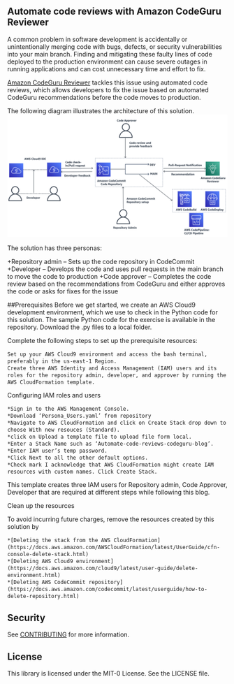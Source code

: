 ## Automate code reviews with Amazon CodeGuru Reviewer

A common problem in software development is accidentally or unintentionally merging code with bugs, defects, or security vulnerabilities into your main branch. Finding and mitigating these faulty lines of code deployed to the production environment can cause severe outages in running applications and can cost unnecessary time and effort to fix.

[Amazon CodeGuru Reviewer](https://aws.amazon.com/codeguru/) tackles this issue using automated code reviews, which allows developers to fix the issue based on automated CodeGuru recommendations before the code moves to production.

The following diagram illustrates the architecture of this solution.
![Architecture](/image/architecture.png)

The solution has three personas:

+Repository admin – Sets up the code repository in CodeCommit
+Developer – Develops the code and uses pull requests in the main branch to move the code to production
+Code approver – Completes the code review based on the recommendations from CodeGuru and either approves the code or asks for fixes for the issue

##Prerequisites
Before we get started, we create an AWS Cloud9 development environment, which we use to check in the Python code for this solution. The sample Python code for the exercise is available in the repository. Download the .py files to a local folder.

Complete the following steps to set up the prerequisite resources:

    Set up your AWS Cloud9 environment and access the bash terminal, preferably in the us-east-1 Region.
    Create three AWS Identity and Access Management (IAM) users and its roles for the repository admin, developer, and approver by running the AWS CloudFormation template.

Configuring IAM roles and users

    *Sign in to the AWS Management Console.
    *Download ‘Persona_Users.yaml’ from repository
    *Navigate to AWS CloudFormation and click on Create Stack drop down to choose With new resouces (Standard).
    *click on Upload a template file to upload file form local.
    *Enter a Stack Name such as ‘Automate-code-reviews-codeguru-blog’.
    *Enter IAM user’s temp password.
    *Click Next to all the other default options.
    *Check mark I acknowledge that AWS CloudFormation might create IAM resources with custom names. Click Create Stack.

This template creates three IAM users for Repository admin, Code Approver, Developer that are required at different steps while following this blog.


Clean up the resources

To avoid incurring future charges, remove the resources created by this solution by

    *[Deleting the stack from the AWS CloudFormation](https://docs.aws.amazon.com/AWSCloudFormation/latest/UserGuide/cfn-console-delete-stack.html)
    *[Deleting AWS Cloud9 environment](https://docs.aws.amazon.com/cloud9/latest/user-guide/delete-environment.html)
    *[Deleting AWS CodeCommit repository](https://docs.aws.amazon.com/codecommit/latest/userguide/how-to-delete-repository.html)


## Security

See [CONTRIBUTING](CONTRIBUTING.md#security-issue-notifications) for more information.

## License

This library is licensed under the MIT-0 License. See the LICENSE file.

